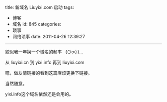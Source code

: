 title: 新域名 Liuyixi.com 启动
tags:
  - 博客
  - 域名
id: 845
categories:
  - 琐事
  - 网络琐事
date: 2011-04-26 12:39:27
---

貌似我一年换一个域名的频率   (⊙o⊙)…

从 liuyixi.cn 到 yixi.info 再到 liuyixi.com

嗯，做友情链接的看到这篇麻烦更换下链接。

当然随意。

yixi.info这个域名依然还是会用的。